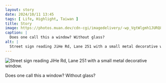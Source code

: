 ```yaml
---
layout: story
date: 2024/10/11 13:45
tags: [ Life, Highlight, Taiwan ]
title: Story
image: https://photos.muan.dev/cdn-cgi/imagedelivery/-wp_VgtWlgmh1JURQ8t1mg/cb59a0d9-2fe5-4537-3567-d33382c49000/public
caption: |
  Does one call this a window? Without glass?
alt: |
  Street sign reading JiHe Rd, Lane 251 with a small metal decorative window.
---
```


![Street sign reading JiHe Rd, Lane 251 with a small metal decorative window.](https://photos.muan.dev/cdn-cgi/imagedelivery/-wp_VgtWlgmh1JURQ8t1mg/cb59a0d9-2fe5-4537-3567-d33382c49000/public)

Does one call this a window? Without glass?
